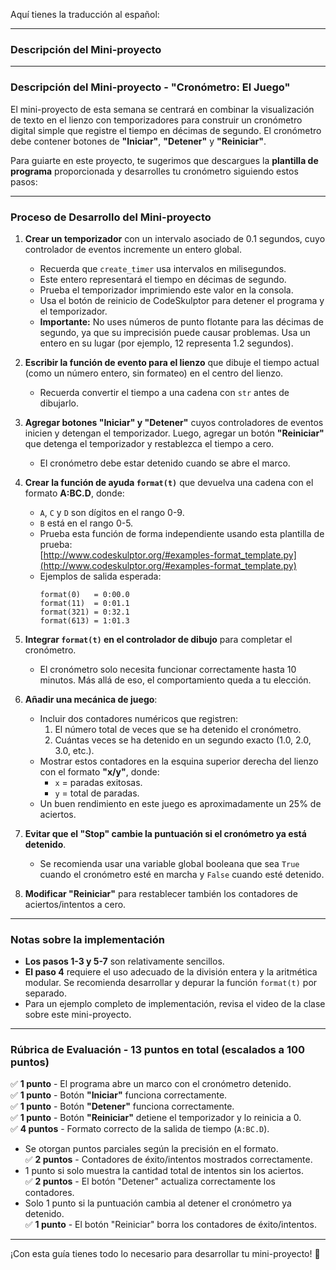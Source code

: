 Aquí tienes la traducción al español:  

---

### Descripción del Mini-proyecto   
---

### Descripción del Mini-proyecto - "Cronómetro: El Juego"

El mini-proyecto de esta semana se centrará en combinar la visualización de texto en el lienzo con temporizadores para construir un cronómetro digital simple que registre el tiempo en décimas de segundo. El cronómetro debe contener botones de **"Iniciar"**, **"Detener"** y **"Reiniciar"**.  

Para guiarte en este proyecto, te sugerimos que descargues la **plantilla de programa** proporcionada y desarrolles tu cronómetro siguiendo estos pasos:  

---

### Proceso de Desarrollo del Mini-proyecto  

1. **Crear un temporizador** con un intervalo asociado de 0.1 segundos, cuyo controlador de eventos incremente un entero global.  
   - Recuerda que `create_timer` usa intervalos en milisegundos.  
   - Este entero representará el tiempo en décimas de segundo.  
   - Prueba el temporizador imprimiendo este valor en la consola.  
   - Usa el botón de reinicio de CodeSkulptor para detener el programa y el temporizador.  
   - **Importante:** No uses números de punto flotante para las décimas de segundo, ya que su imprecisión puede causar problemas. Usa un entero en su lugar (por ejemplo, 12 representa 1.2 segundos).  

2. **Escribir la función de evento para el lienzo** que dibuje el tiempo actual (como un número entero, sin formateo) en el centro del lienzo.  
   - Recuerda convertir el tiempo a una cadena con `str` antes de dibujarlo.  

3. **Agregar botones "Iniciar" y "Detener"** cuyos controladores de eventos inicien y detengan el temporizador. Luego, agregar un botón **"Reiniciar"** que detenga el temporizador y restablezca el tiempo a cero.  
   - El cronómetro debe estar detenido cuando se abre el marco.  

4. **Crear la función de ayuda `format(t)`** que devuelva una cadena con el formato **A:BC.D**, donde:  
   - `A`, `C` y `D` son dígitos en el rango 0-9.  
   - `B` está en el rango 0-5.  
   - Prueba esta función de forma independiente usando esta plantilla de prueba:  
     [http://www.codeskulptor.org/#examples-format_template.py](http://www.codeskulptor.org/#examples-format_template.py)  
   - Ejemplos de salida esperada:  
     ```  
     format(0)   = 0:00.0  
     format(11)  = 0:01.1  
     format(321) = 0:32.1  
     format(613) = 1:01.3  
     ```  

5. **Integrar `format(t)` en el controlador de dibujo** para completar el cronómetro.  
   - El cronómetro solo necesita funcionar correctamente hasta 10 minutos. Más allá de eso, el comportamiento queda a tu elección.  

6. **Añadir una mecánica de juego**:  
   - Incluir dos contadores numéricos que registren:  
     1. El número total de veces que se ha detenido el cronómetro.  
     2. Cuántas veces se ha detenido en un segundo exacto (1.0, 2.0, 3.0, etc.).  
   - Mostrar estos contadores en la esquina superior derecha del lienzo con el formato **"x/y"**, donde:  
     - `x` = paradas exitosas.  
     - `y` = total de paradas.  
   - Un buen rendimiento en este juego es aproximadamente un 25% de aciertos.  

7. **Evitar que el "Stop" cambie la puntuación si el cronómetro ya está detenido**.  
   - Se recomienda usar una variable global booleana que sea `True` cuando el cronómetro esté en marcha y `False` cuando esté detenido.  

8. **Modificar "Reiniciar"** para restablecer también los contadores de aciertos/intentos a cero.  

---

### Notas sobre la implementación  
- **Los pasos 1-3 y 5-7** son relativamente sencillos.  
- **El paso 4** requiere el uso adecuado de la división entera y la aritmética modular. Se recomienda desarrollar y depurar la función `format(t)` por separado.  
- Para un ejemplo completo de implementación, revisa el video de la clase sobre este mini-proyecto.  

---

### **Rúbrica de Evaluación - 13 puntos en total (escalados a 100 puntos)**  

✅ **1 punto** - El programa abre un marco con el cronómetro detenido.  
✅ **1 punto** - Botón **"Iniciar"** funciona correctamente.  
✅ **1 punto** - Botón **"Detener"** funciona correctamente.  
✅ **1 punto** - Botón **"Reiniciar"** detiene el temporizador y lo reinicia a 0.  
✅ **4 puntos** - Formato correcto de la salida de tiempo (`A:BC.D`).  
   - Se otorgan puntos parciales según la precisión en el formato.  
✅ **2 puntos** - Contadores de éxito/intentos mostrados correctamente.  
   - 1 punto si solo muestra la cantidad total de intentos sin los aciertos.  
✅ **2 puntos** - El botón "Detener" actualiza correctamente los contadores.  
   - Solo 1 punto si la puntuación cambia al detener el cronómetro ya detenido.  
✅ **1 punto** - El botón "Reiniciar" borra los contadores de éxito/intentos.  

---

¡Con esta guía tienes todo lo necesario para desarrollar tu mini-proyecto! 🚀